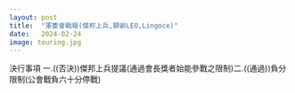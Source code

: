 ```yaml
---
layout: post
title:  "軍委會戰報(傑邦上兵,獅爺LEO,Lingoce)"
date:   2024-02-24
image: touring.jpg
---
```


<p class="intro"><span class="dropcap">決行事項 一.((否決))傑邦上兵提議(通過會長獎者始能參戰之限制)二.((通過))負分限制(公會戰負六十分停戰)</span></p>



  
  


